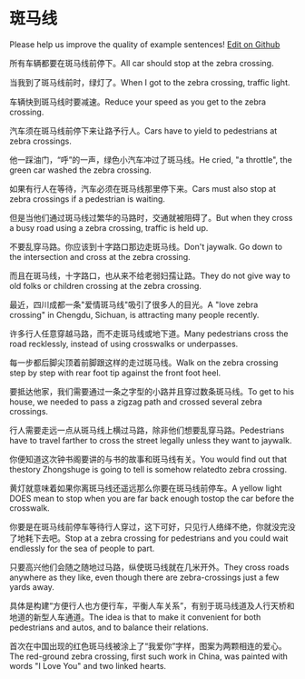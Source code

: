 # 斑马线

Please help us improve the quality of example sentences! [Edit on Github](https://github.com/jiyushe/jiyu-example-sentence-source/blob/main/chinese/banmaxian.md)

<p><span class="chinese">所有车辆都要在斑马线前停下。</span><span class="english">All car should stop at the zebra crossing.</span></p>

<p><span class="chinese">当我到了斑马线前时，绿灯了。</span><span class="english">When I got to the zebra crossing, traffic light.</span></p>

<p><span class="chinese">车辆快到斑马线时要减速。</span><span class="english">Reduce your speed as you get to the zebra crossing.</span></p>

<p><span class="chinese">汽车须在斑马线前停下来让路予行人。</span><span class="english">Cars have to yield to pedestrians at zebra crossings.</span></p>

<p><span class="chinese">他一踩油门，“呼”的一声，绿色小汽车冲过了斑马线。</span><span class="english">He cried, "a throttle", the green car washed the zebra crossing.</span></p>

<p><span class="chinese">如果有行人在等待，汽车必须在斑马线那里停下来。</span><span class="english">Cars must also stop at zebra crossings if a pedestrian is waiting.</span></p>

<p><span class="chinese">但是当他们通过斑马线过繁华的马路时，交通就被阻碍了。</span><span class="english">But when they cross a busy road using a zebra crossing, traffic is held up.</span></p>

<p><span class="chinese">不要乱穿马路。你应该到十字路口那边走斑马线。</span><span class="english">Don't jaywalk. Go down to the intersection and cross at the zebra crossing.</span></p>

<p><span class="chinese">而且在斑马线，十字路口，也从来不给老弱妇孺让路。</span><span class="english">They do not give way to old folks or children crossing at the zebra crossing.</span></p>

<p><span class="chinese">最近，四川成都一条"爱情斑马线"吸引了很多人的目光。</span><span class="english">A "love zebra crossing" in Chengdu, Sichuan, is attracting many people recently.</span></p>

<p><span class="chinese">许多行人任意穿越马路，而不走斑马线或地下道。</span><span class="english">Many pedestrians cross the road recklessly, instead of using crosswalks or underpasses.</span></p>

<p><span class="chinese">每一步都后脚尖顶着前脚跟这样的走过斑马线。</span><span class="english">Walk on the zebra crossing step by step with rear foot tip against the front foot heel.</span></p>

<p><span class="chinese">要抵达他家，我们需要通过一条之字型的小路并且穿过数条斑马线。</span><span class="english">To get to his house, we needed to pass a zigzag path and crossed several zebra crossings.</span></p>

<p><span class="chinese">行人需要走远一点从斑马线上横过马路，除非他们想要乱穿马路。</span><span class="english">Pedestrians have to travel farther to cross the street legally unless they want to jaywalk.</span></p>

<p><span class="chinese">你便知道这次钟书阁要讲的与书的故事和斑马线有关。</span><span class="english">You would find out that thestory Zhongshuge is going to tell is somehow relatedto zebra crossing.</span></p>

<p><span class="chinese">黄灯就意味着如果你离斑马线还遥远那么你要在斑马线前停车。</span><span class="english">A yellow light DOES mean to stop when you are far back enough tostop the car before the crosswalk.</span></p>

<p><span class="chinese">你要是在斑马线前停车等待行人穿过，这下可好，只见行人络绎不绝，你就没完没了地耗下去吧。</span><span class="english">Stop at a zebra crossing for pedestrians and you could wait endlessly for the sea of people to part.</span></p>

<p><span class="chinese">只要高兴他们会随之随地过马路，纵使斑马线就在几米开外。</span><span class="english">They cross roads anywhere as they like, even though there are zebra-crossings just a few yards away.</span></p>

<p><span class="chinese">具体是构建“方便行人也方便行车，平衡人车关系”，有别于斑马线道及人行天桥和地道的新型人车通道。</span><span class="english">The idea is that to make it convenient for both pedestrians and autos, and to balance their relations.</span></p>

<p><span class="chinese">首次在中国出现的红色斑马线被涂上了“我爱你”字样，图案为两颗相连的爱心。</span><span class="english">The red-ground zebra crossing, first such work in China, was painted with words "I Love You" and two linked hearts.</span></p>

